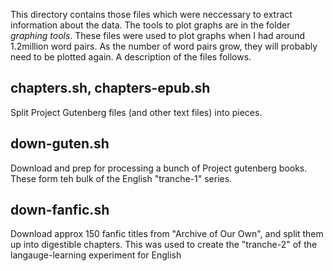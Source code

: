 This directory contains those files which were neccessary to extract
information about the data. The tools to plot graphs are in the folder
<i>graphing tools</i>. These files were used to plot graphs when I had
around 1.2million word pairs. As the number of word pairs grow, they
will probably need to be plotted again. A description of the files
follows.

chapters.sh, chapters-epub.sh
-----------------------------
Split Project Gutenberg files (and other text files) into pieces.


down-guten.sh
-------------
Download and prep for processing a bunch of Project gutenberg
books. These form teh bulk of the English "tranche-1" series.

down-fanfic.sh
--------------
Download approx 150 fanfic titles from "Archive of Our Own", and
split them up into digestible chapters.  This was used to create
the "tranche-2" of the langauge-learning experiment for English
